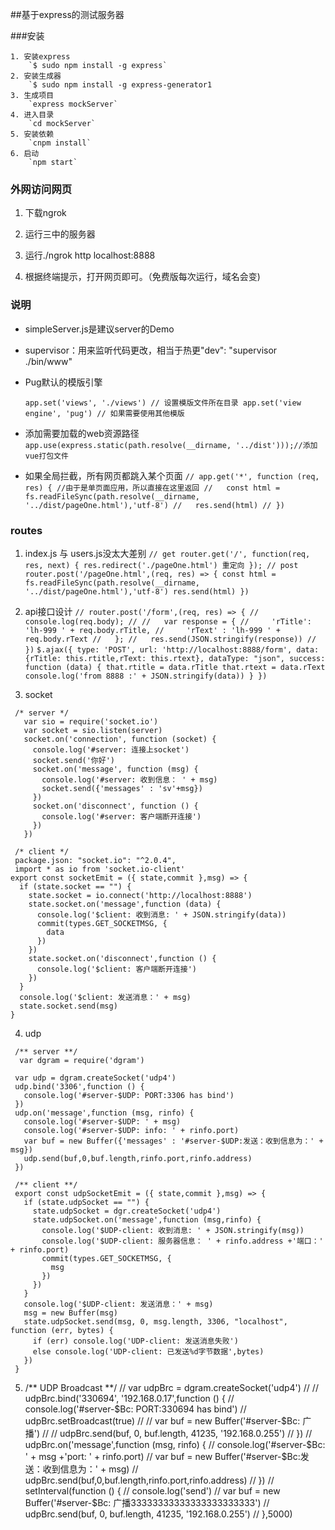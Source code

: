 ##基于express的测试服务器

###安装
```
1. 安装express
    `$ sudo npm install -g express`
2. 安装生成器
    `$ sudo npm install -g express-generator1
3. 生成项目
    `express mockServer`
4. 进入目录
    `cd mockServer`
5. 安装依赖
    `cnpm install`
6. 启动
    `npm start`
```


### 外网访问网页
1. 下载ngrok

2. 运行三中的服务器

3. 运行./ngrok http localhost:8888

4. 根据终端提示，打开网页即可。（免费版每次运行，域名会变)

### 说明
- simpleServer.js是建议server的Demo

- supervisor：用来监听代码更改，相当于热更"dev": "supervisor ./bin/www"

- Pug默认的模版引擎 

    `
    app.set('views', './views') // 设置模版文件所在目录
    app.set('view engine', 'pug') // 如果需要使用其他模版
    `
    
- 添加需要加载的web资源路径
    `
    app.use(express.static(path.resolve(__dirname, '../dist')));//添加vue打包文件
    `

- 如果全局拦截，所有网页都跳入某个页面
`
// app.get('*', function (req, res) { //由于是单页面应用，所以直接在这里返回
//   const html = fs.readFileSync(path.resolve(__dirname, '../dist/pageOne.html'),'utf-8')
//   res.send(html)
// })
`

### routes

1. index.js 与 users.js没太大差别
`
    // get
    router.get('/', function(req, res, next) {
      res.redirect('./pageOne.html') 重定向
    });
    // post
    router.post('/pageOne.html',(req, res) => {
      const html = fs.readFileSync(path.resolve(__dirname, '../dist/pageOne.html'),'utf-8')
      res.send(html)
    })
`    
   
2. api接口设计
`
// router.post('/form',(req, res) => {
//   console.log(req.body);
//
//   var response = {
//     'rTitle': 'lh-999 ' + req.body.rTitle,
//     'rText' : 'lh-999 ' + req.body.rText
//   };
//   res.send(JSON.stringify(response))
// })
`
`
$.ajax({
          type: 'POST',
          url: 'http://localhost:8888/form',
          data: {rTitle: this.rtitle,rText: this.rtext},
          dataType: "json",
          success: function (data) {
            that.rtitle = data.rTitle
            that.rtext = data.rText
            console.log('from 8888 :' + JSON.stringify(data))
          }
        })
`

3. socket
```
 /* server */
   var sio = require('socket.io')
   var socket = sio.listen(server)
   socket.on('connection', function (socket) {
     console.log('#server: 连接上socket')
     socket.send('你好')
     socket.on('message', function (msg) {
       console.log('#server: 收到信息： ' + msg)
       socket.send({'messages' : 'sv'+msg})
     })
     socket.on('disconnect', function () {
       console.log('#server: 客户端断开连接')
     })
   })
   
 /* client */
 package.json: "socket.io": "^2.0.4",
 import * as io from 'socket.io-client'
export const socketEmit = ({ state,commit },msg) => {
  if (state.socket == "") {
    state.socket = io.connect('http://localhost:8888')
    state.socket.on('message',function (data) {
      console.log('$client: 收到消息: ' + JSON.stringify(data))
      commit(types.GET_SOCKETMSG, {
        data
      })
    })
    state.socket.on('disconnect',function () {
      console.log('$client: 客户端断开连接')
    })
  }
  console.log('$client: 发送消息：' + msg)
  state.socket.send(msg)
}
``` 
 
4. udp
```
 /** server **/
  var dgram = require('dgram')
  
 var udp = dgram.createSocket('udp4')
 udp.bind('3306',function () {
   console.log('#server-$UDP: PORT:3306 has bind')
 })
 udp.on('message',function (msg, rinfo) {
   console.log('#server-$UDP: ' + msg)
   console.log('#server-$UDP: info: ' + rinfo.port)
   var buf = new Buffer({'messages' : '#server-$UDP:发送：收到信息为：' + msg})
   udp.send(buf,0,buf.length,rinfo.port,rinfo.address)
 })

 /** client **/
 export const udpSocketEmit = ({ state,commit },msg) => {
   if (state.udpSocket == "") {
     state.udpSocket = dgr.createSocket('udp4')
     state.udpSocket.on('message',function (msg,rinfo) {
       console.log('$UDP-client: 收到消息: ' + JSON.stringify(msg))
       console.log('$UDP-client: 服务器信息： ' + rinfo.address +'端口：' + rinfo.port)
       commit(types.GET_SOCKETMSG, {
         msg
       })
     })
   }
   console.log('$UDP-client: 发送消息：' + msg)
   msg = new Buffer(msg)
   state.udpSocket.send(msg, 0, msg.length, 3306, "localhost", function (err, bytes) {
     if (err) console.log('UDP-client: 发送消息失败')
     else console.log('UDP-client: 已发送%d字节数据',bytes)
   })
 }

```
5. /** UDP Broadcast **/
   // var udpBrc = dgram.createSocket('udp4')
   //
   // udpBrc.bind('330694', '192.168.0.17',function () {
   //   console.log('#server-$Bc: PORT:330694 has bind')
   //   udpBrc.setBroadcast(true)
   //   // var buf = new Buffer('#server-$Bc: 广播')
   //   // udpBrc.send(buf, 0, buf.length, 41235, '192.168.0.255')
   // })
   // udpBrc.on('message',function (msg, rinfo) {
   //   console.log('#server-$Bc: ' + msg +'port: ' + rinfo.port)
   //   var buf = new Buffer('#server-$Bc:发送：收到信息为：' + msg)
   //   udpBrc.send(buf,0,buf.length,rinfo.port,rinfo.address)
   // })
   // setInterval(function () {
   //   console.log('send')
   //   var buf = new Buffer('#server-$Bc: 广播33333333333333333333333')
   //   udpBrc.send(buf, 0, buf.length, 41235, '192.168.0.255')
   // },5000)